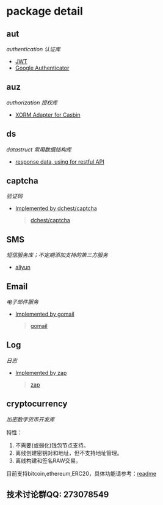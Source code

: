 # package detail

## aut
*authentication 认证库*

- [JWT](https://github.com/IrvinYoung/gutil/blob/master/aut/README_JWT.md)
- [Google Authenticator](https://github.com/IrvinYoung/gutil/blob/master/aut/README_GoogleAuth.md)

## auz 
*authorization 授权库*

- [XORM Adapter for Casbin](https://github.com/IrvinYoung/gutil/blob/master/auz/casbinAdapterByXORM.go)

## ds
*datastruct 常用数据结构库*

- [response data, using for restful API](https://github.com/IrvinYoung/gutil/blob/master/ds/result.go)

## captcha
*验证码*

- [Implemented by dchest/captcha](https://github.com/IrvinYoung/gutil/blob/master/captcha/dchestCaptcha.go)  
  
    >[dchest/captcha](https://github.com/dchest/captcha)             

## SMS
*短信服务库；不定期添加支持的第三方服务*

- [aliyun](https://github.com/IrvinYoung/gutil/blob/master/sms/aliyun.go)

## Email
*电子邮件服务*

- [Implemented by gomail]()
  
    > [gomail](https://github.com/go-gomail/gomail)

## Log
*日志*

- [Implemented by zap]()
  
    > [zap](https://github.com/uber-go/zap)

## cryptocurrency
*加密数字货币开发库*

特性：

1. 不需要(或弱化)钱包节点支持。
2. 离线创建密钥对和地址，但不支持地址管理。
3. 离线构建和签名RAW交易。

目前支持bitcoin,ethereum,ERC20，具体功能请参考：[readme](https://github.com/IrvinYoung/gutil/tree/master/cryptocurrency)



## 技术讨论群QQ: 273078549

